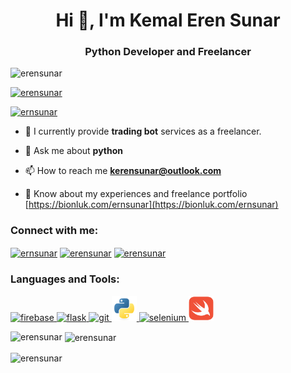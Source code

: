<h1 align="center">Hi 👋, I'm Kemal Eren Sunar</h1>
<h3 align="center">Python Developer and Freelancer</h3>

<p align="left"> <img src="https://komarev.com/ghpvc/?username=erensunar&label=Profile%20views&color=0e75b6&style=flat" alt="erensunar" /> </p>

<p align="left"> <a href="https://github.com/ryo-ma/github-profile-trophy"><img src="https://github-profile-trophy.vercel.app/?username=erensunar" alt="erensunar" /></a> </p>

<p align="left"> <a href="https://twitter.com/ernsunar" target="blank"><img src="https://img.shields.io/twitter/follow/ernsunar?logo=twitter&style=for-the-badge" alt="ernsunar" /></a> </p>

- 🌱 I currently provide **trading bot** services as a freelancer.

- 💬 Ask me about **python**

- 📫 How to reach me **kerensunar@outlook.com**

- 📄 Know about my experiences and freelance portfolio [https://bionluk.com/ernsunar](https://bionluk.com/ernsunar)

<h3 align="left">Connect with me:</h3>
<p align="left">
<a href="https://twitter.com/ernsunar" target="blank"><img align="center" src="https://raw.githubusercontent.com/rahuldkjain/github-profile-readme-generator/master/src/images/icons/Social/twitter.svg" alt="ernsunar" height="30" width="40" /></a>
<a href="https://linkedin.com/in/erensunar" target="blank"><img align="center" src="https://raw.githubusercontent.com/rahuldkjain/github-profile-readme-generator/master/src/images/icons/Social/linked-in-alt.svg" alt="erensunar" height="30" width="40" /></a>
<a href="https://www.youtube.com/c/erensunar" target="blank"><img align="center" src="https://raw.githubusercontent.com/rahuldkjain/github-profile-readme-generator/master/src/images/icons/Social/youtube.svg" alt="erensunar" height="30" width="40" /></a>
</p>

<h3 align="left">Languages and Tools:</h3>
<p align="left"> <a href="https://firebase.google.com/" target="_blank" rel="noreferrer"> <img src="https://www.vectorlogo.zone/logos/firebase/firebase-icon.svg" alt="firebase" width="40" height="40"/> </a> <a href="https://flask.palletsprojects.com/" target="_blank" rel="noreferrer"> <img src="https://www.vectorlogo.zone/logos/pocoo_flask/pocoo_flask-icon.svg" alt="flask" width="40" height="40"/> </a> <a href="https://git-scm.com/" target="_blank" rel="noreferrer"> <img src="https://www.vectorlogo.zone/logos/git-scm/git-scm-icon.svg" alt="git" width="40" height="40"/> </a> <a href="https://www.python.org" target="_blank" rel="noreferrer"> <img src="https://raw.githubusercontent.com/devicons/devicon/master/icons/python/python-original.svg" alt="python" width="40" height="40"/> </a> <a href="https://www.selenium.dev" target="_blank" rel="noreferrer"> <img src="https://raw.githubusercontent.com/detain/svg-logos/780f25886640cef088af994181646db2f6b1a3f8/svg/selenium-logo.svg" alt="selenium" width="40" height="40"/> </a> <a href="https://developer.apple.com/swift/" target="_blank" rel="noreferrer"> <img src="https://raw.githubusercontent.com/devicons/devicon/master/icons/swift/swift-original.svg" alt="swift" width="40" height="40"/> </a> </p>

<p><img align="left" src="https://github-readme-stats.vercel.app/api/top-langs?username=erensunar&show_icons=true&locale=en&layout=compact" alt="erensunar" /></p>

<p>&nbsp;<img align="center" src="https://github-readme-stats.vercel.app/api?username=erensunar&show_icons=true&locale=en" alt="erensunar" /></p>

<p><img align="center" src="https://github-readme-streak-stats.herokuapp.com/?user=erensunar&" alt="erensunar" /></p>
